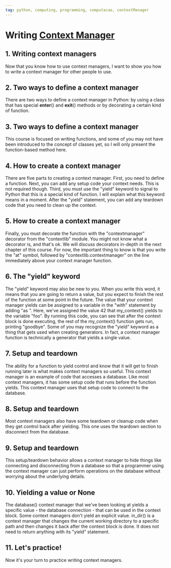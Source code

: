```yaml
---
tag: python, computing, programming, computacao, contextManager
---
```

# Writing [Context Manager](Context%20Manager.md)
## 1. Writing context managers

Now that you know how to use context managers, I want to show you how to write a context manager for other people to use.

## 2. Two ways to define a context manager

There are two ways to define a context manager in Python: by using a class that has special __enter__() and __exit__() methods or by decorating a certain kind of function.

## 3. Two ways to define a context manager

This course is focused on writing functions, and some of you may not have been introduced to the concept of classes yet, so I will only present the function-based method here.

## 4. How to create a context manager

There are five parts to creating a context manager. First, you need to define a function. Next, you can add any setup code your context needs. This is not required though. Third, you must use the "yield" keyword to signal to Python that this is a special kind of function. I will explain what this keyword means in a moment. After the "yield" statement, you can add any teardown code that you need to clean up the context.

## 5. How to create a context manager

Finally, you must decorate the function with the "contextmanager" decorator from the "contextlib" module. You might not know what a decorator is, and that's ok. We will discuss decorators in-depth in the next chapter of this course. For now, the important thing to know is that you write the "at" symbol, followed by "contextlib.contextmanager" on the line immediately above your context manager function.

## 6. The "yield" keyword

The "yield" keyword may also be new to you. When you write this word, it means that you are going to return a value, but you expect to finish the rest of the function at some point in the future. The value that your context manager yields can be assigned to a variable in the "with" statement by adding "as <variable name>". Here, we've assigned the value 42 that my_context() yields to the variable "foo". By running this code, you can see that after the context block is done executing, the rest of the my_context() function gets run, printing "goodbye". Some of you may recognize the "yield" keyword as a thing that gets used when creating generators. In fact, a context manager function is technically a generator that yields a single value.

## 7. Setup and teardown

The ability for a function to yield control and know that it will get to finish running later is what makes context managers so useful. This context manager is an example of code that accesses a database. Like most context managers, it has some setup code that runs before the function yields. This context manager uses that setup code to connect to the database.

## 8. Setup and teardown

Most context managers also have some teardown or cleanup code when they get control back after yielding. This one uses the teardown section to disconnect from the database.

## 9. Setup and teardown

This setup/teardown behavior allows a context manager to hide things like connecting and disconnecting from a database so that a programmer using the context manager can just perform operations on the database without worrying about the underlying details.

## 10. Yielding a value or None

The database() context manager that we've been looking at yields a specific value - the database connection - that can be used in the context block. Some context managers don't yield an explicit value. in_dir() is a context manager that changes the current working directory to a specific path and then changes it back after the context block is done. It does not need to return anything with its "yield" statement.

## 11. Let's practice!

Now it's your turn to practice writing context managers.